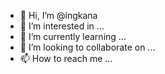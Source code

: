 - 👋 Hi, I’m @ingkana
- 👀 I’m interested in ...
- 🌱 I’m currently learning ...
- 💞️ I’m looking to collaborate on ...
- 📫 How to reach me ...

<!---
ingkana/ingkana is a ✨ special ✨ repository because its `README.md` (this file) appears on your GitHub profile.
You can click the Preview link to take a look at your changes.
--->
